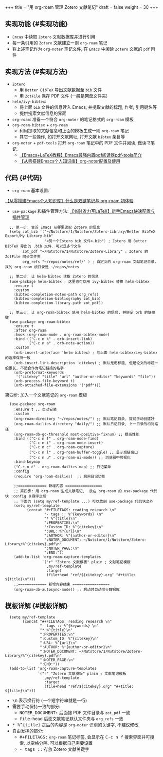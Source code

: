 +++
title = "用 org-roam 管理 Zotero 文献笔记"
draft = false
weight = 30
+++

## 实现功能 {#实现功能}

-   `Emcas` 中读取 `Zotero` 文献数据库并进行引用
-   每一条引用的 `Zotero` 文献建立一则 `org-roam` 笔记
-   将上述笔记作为 `org-noter` 笔记文件, 在 `Emacs` 中阅读 `Zotero` 文献的 `pdf` 附件


## 实现方法 {#实现方法}

-   `Zotero`
    -   用 `Better BibTeX` 导出文献数据至 `bib` 文件
    -   用 `ZotFile` 保存 PDF 文件 (一般是网盘文件夹)
-   `helm/ivy-bibtex`:
    -   将上面 `bib` 文件的信息读入 Emacs, 并提取文献的标题, 作者, 引用键名等
    -   提供搜索文献信息的界面
-   `org-roam`:
    准备一个符合 `org-noter` 的笔记格式的  `org-roam` 模板
-   `org-roam-bibtex` + `org-roam`
    -   利用提取的文献信息和上面的模板生成一则 `org-roam` 笔记
    -   其它一些操作, 如打开文献网址, 打开文献 `bibtex` 条目等
-   `org-noter` + `pdf-tools`
    打开 `org-roam` 笔记中的 PDF 文件并阅读, 做读书笔记.
    -   [【Emacs+LaTeX教程】Emacs最强内置pdf阅读器pdf-tools简介](https://www.bilibili.com/video/BV1pg4y1s7Z9/)
    -   [【从零搭建Emacs个人知识库】org-noter配置及使用](https://www.bilibili.com/video/BV1Tc411s7Tu/)


## 代码 {#代码}

-   `org-roam` 基本设置:

[【从零搭建Emacs个人知识库】什么是双链笔记与 org-roam 初体验](https://www.bilibili.com/video/BV1qV4y1Z7h9/)

-   `use-package` 和插件管理方法:
    [【省时省力写LaTeX】新手Emacs快速配置与插件管理](https://www.bilibili.com/video/BV1nm4y117gn/)

<!--listend-->

```elisp
  ;; 第一步: 告诉 Emacs 从哪里读取 Zotero 的信息
  (setq zot_bib '("~/Nutstore/1/Nutstore/Zotero-Library/Better BibTeX Export/My Library.bib"
                  "<另一个Zotero bib 文件>.bib") ; Zotero 用 Better BibTeX 导出的 .bib 文件. 可以是多个文件
        zot_pdf "~/Nutstore/1/Nutstore/Zotero-Library" ; Zotero 的 ZotFile 同步文件夹
        org_refs "~/repos/notes/ref/" ) ; 自定义的 org-roam 文献笔记目录. 我的 org-roam 根目录是 ~/repos/notes

  ;; 第二步: 让 helm-bibtex 读取 Zotero 的信息
  (use-package helm-bibtex ; 这里也可以用 ivy-bibtex 替换 helm-bibtex
    :ensure t
    :custom
    (bibtex-completion-notes-path org_refs)
    (bibtex-completion-bibliography zot_bib)
    (bibtex-completion-library-path zot_pdf))

  ;; 第三步: 让 org-roam-bibtex 使用 helm-bibtex 的信息, 并绑定 orb 的快捷键
  (use-package org-roam-bibtex
    :ensure t
    :after org-roam
    :hook (org-roam-mode . org-roam-bibtex-mode)
    :bind (("C-c n k" . orb-insert-link)
           ("C-c n a" . orb-note-action))
    :custom
    (orb-insert-interface 'helm-bibtex) ; 与上面 helm-bibtex/ivy-bibtex 的选择保持一致
    (orb-insert-link-description 'citekey) ; 默认是用标题, 但是论文的标题一般很长, 不适合作为笔记链接的名字
    (orb-preformat-keywords
     '("citekey" "title" "url" "author-or-editor" "keywords" "file"))
    (orb-process-file-keyword t)
    (orb-attached-file-extensions '("pdf")))
```

第四步: 加入一个文献笔记的 `org-roam` 模板

```elisp
  (use-package org-roam
    :ensure t ;; 自动安装
    :custom
    (org-roam-directory "~/repos/notes/") ;; 默认笔记目录, 提前手动创建好
    (org-roam-dailies-directory "daily/") ;; 默认日记目录, 上一目录的相对路径
    (org-roam-db-gc-threshold most-positive-fixnum) ;; 提高性能
    :bind (("C-c n f" . org-roam-node-find)
           ("C-c n i" . org-roam-node-insert)
           ("C-c n c" . org-roam-capture)
           ("C-c n l" . org-roam-buffer-toggle) ;; 显示后链窗口
           ("C-c n u" . org-roam-ui-mode)) ;; 浏览器中可视化
    :bind-keymap
    ("C-c n d" . org-roam-dailies-map) ;; 日记菜单
    :config
    (require 'org-roam-dailies)  ;; 启用日记功能

    ;;============= 新增内容 =================
    ;; 第四步: 用 org-roam 生成文献笔记,  放在 org-roam 的 use-package 代码块 :config 关键字之后
    ;; 下面的 (setq my/ref-template ...) 可以放到 use-package 代码块之外
    (setq my/ref-template
          (concat "#+FILETAGS: reading research \n"
                  "- tags :: %^{keywords} \n"
                  "* %^{title}\n"
                  ":PROPERTIES:\n"
                  ":Custom_ID: %^{citekey}\n"
                  ":URL: %^{url}\n"
                  ":AUTHOR: %^{author-or-editor}\n"
                  ":NOTER_DOCUMENT: ~/Nutstore/1/Nutstore/Zotero-Library/%^{citekey}.pdf\n"
                  ":NOTER_PAGE:\n"
                  ":END:"))
    (add-to-list 'org-roam-capture-templates
                 `("r" "Zotero 文献模板" plain ; 文献笔记模板
                   ,my/ref-template
                   :target
                   (file+head "ref/${citekey}.org" "#+title: ${title}\n")))
    ;;============= 新增内容结束 =================
    (org-roam-db-autosync-mode)) ;; 启动时自动同步数据库
```


## 模板详解 {#模板详解}

```elisp
  (setq my/ref-template
        (concat "#+FILETAGS: reading research \n"
                "- tags :: %^{keywords} \n"
                "* %^{title}\n"
                ":PROPERTIES:\n"
                ":Custom_ID: %^{citekey}\n"
                ":URL: %^{url}\n"
                ":AUTHOR: %^{author-or-editor}\n"
                ":NOTER_DOCUMENT: ~/Nutstore/1/Nutstore/Zotero-Library/%^{citekey}.pdf\n"
                ":NOTER_PAGE:\n"
                ":END:"))
  (add-to-list 'org-roam-capture-templates
               `("r" "Zotero 文献模板" plain ; 文献笔记模板
                  ,my/ref-template
                  :target
                  (file+head "ref/${citekey}.org" "#+title: ${title}\n")))
```

-   <kbd>\n</kbd> 表示换行符 (一个短字符串就是一行)
-   需要手动保持一致的部分:
    -   <kbd>NOTER_DOCUMENT:</kbd> 后面接 PDF 文件目录与 `zot_pdf` 一致
    -   <kbd>file-head</kbd> 后面文献笔记默认文件夹与 `org_refs` 一致
-   <kbd>* %^{title}</kbd> 之后的内容是 `org-noter` 识别的关键字, 不建议修改
-   自由发挥的部分:
    -   <kbd>#+FILETAGS:</kbd>  `org-roam` 笔记标签, 会显示在 <kbd>C-c n f</kbd> 搜索界面并可搜索.  以空格分隔. 可以根据自己需要设置
    -   <kbd>- tags ::</kbd> 存放 Zotero 文献关键字
